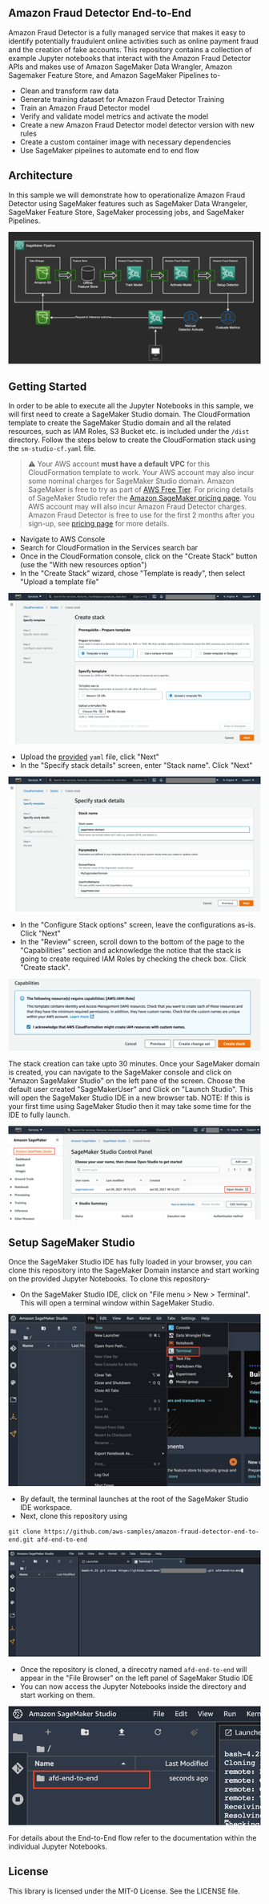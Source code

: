 ## Amazon Fraud Detector End-to-End

Amazon Fraud Detector is a fully managed service that makes it easy to identify potentially fraudulent online activities such as online payment fraud and the creation of fake accounts. This repository contains a collection of example Jupyter notebooks that interact with the Amazon Fraud Detector APIs and makes use of Amazon SageMaker Data Wrangler, Amazon Sagemaker Feature Store, and Amazon SageMaker Pipelines to-

* Clean and transform raw data
* Generate training dataset for Amazon Fraud Detector Training
* Train an Amazon Fraud Detector model
* Verify and validate model metrics and activate the model
* Create a new Amazon Fraud Detector model detector version with new rules
* Create a custom container image with necessary dependencies
* Use SageMaker pipelines to automate end to end flow

## Architecture

In this sample we will demonstrate how to operationalize Amazon Fraud Detector using SageMaker features such as SageMaker Data Wrangeler, SageMaker Feature Store, SageMaker processing jobs, and SageMaker Pipelines.

<p align="center">
  <img src="./images/nb4-light.png" alt="AFD"/>
</p>

## Getting Started

In order to be able to execute all the Jupyter Notebooks in this sample, we will first need to create a SageMaker Studio domain. The CloudFormation template to create the SageMaker Studio domain and all the related resources, such as IAM Roles, S3 Bucket etc. is included under the `/dist` directory. Follow the steps below to create the CloudFormation stack using the `sm-studio-cf.yaml` file.

> :warning: Your AWS account **must have a default VPC** for this CloudFormation template to work.
> Your AWS account may also incur some nominal charges for SageMaker Studio domain. Amazon SageMaker is free to try as part of [AWS Free Tier](https://aws.amazon.com/free/). For pricing details of SageMaker Studio refer the [Amazon SageMaker pricing page](https://aws.amazon.com/sagemaker/pricing/). You AWS account may will also incur Amazon Fraud Detector charges. Amazon Fraud Detector  is free to use for the first 2 months after you sign-up, see [pricing page](https://aws.amazon.com/fraud-detector/pricing/) for more details.

* Navigate to AWS Console
* Search for CloudFormation in the Services search bar
* Once in the CloudFormation console, click on the "Create Stack" button (use the "With new resources option")
* In the "Create Stack" wizard, chose "Template is ready", then select "Upload a template file"
<p align="center">
  <img src="./images/cfn1.png" alt="cfn1"/>
</p>

* Upload the [provided](./dist/sm-studio-cf.yaml) `yaml` file, click "Next"
* In the "Specify stack details" screen, enter "Stack name". Click "Next"
<p align="center">
  <img src="./images/cfn2.png" alt="cfn2"/>
</p>

* In the "Configure Stack options" screen, leave the configurations as-is. Click "Next"
* In the "Review" screen, scroll down to the bottom of the page to the "Capabilities" section and acknowledge the notice that the stack is going to create required IAM Roles by checking the check box. Click "Create stack".
<p align="center">
  <img src="./images/cfn3.png" alt="cfn3"/>
</p>

The stack creation can take upto 30 minutes. Once your SageMaker domain is created, you can navigate to the SageMaker console and click on "Amazon SageMaker Studio" on the left pane of the screen. Choose the default user created "SageMakerUser" and Click on "Launch Studio". This will open the SageMaker Studio IDE in a new browser tab. NOTE: If this is your first time using SageMaker Studio then it may take some time for the IDE to fully launch. 
<p align="center">
  <img src="./images/cfn4.png" alt="cfn4"/>
</p>

## Setup SageMaker Studio

Once the SageMaker Studio IDE has fully loaded in your browser, you can clone this repository into the SageMaker Domain instance and start working on the provided Jupyter Notebooks. To clone this repository-

* On the SageMaker Studio IDE, click on "File menu > New > Terminal". This will open a terminal window within SageMaker Studio.
<p align="center">
  <img src="./images/sm1.png" alt="sm1"/>
</p>

* By default, the terminal launches at the root of the SageMaker Studio IDE workspace.
* Next, clone this repository using 

```  
git clone https://github.com/aws-samples/amazon-fraud-detector-end-to-end.git afd-end-to-end
```

<p align="center">
  <img src="./images/sm2.png" alt="sm2"/>
</p>

* Once the repository is cloned, a direcotry named `afd-end-to-end` will appear in the "File Browser" on the left panel of SageMaker Studio IDE
* You can now access the Jupyter Notebooks inside the directory and start working on them.
<p align="center">
  <img src="./images/sm3.png" alt="sm3"/>
</p>

For details about the End-to-End flow refer to the documentation within the individual Jupyter Notebooks.
## License

This library is licensed under the MIT-0 License. See the LICENSE file.
